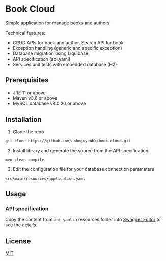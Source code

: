 # Book Cloud
Simple application for manage books and authors

Technical features:
- CRUD APIs for book and author. Search API for book.
- Exception handling (generic and specific exception)
- Database migration using Liquibase
- API specification (api.yaml)
- Services unit tests with embedded database (H2) 

## Prerequisites
- JRE 11 or above
- Maven v3.6 or above
- MySQL database v8.0.20 or above

## Installation
1. Clone the repo

```git clone https://github.com/anhnguyenbk/book-cloud.git```

2. Install library and generate the source from the API specification.

```mvn clean compile```

3. Edit the configuration file for your database connection parameters

```src/main/resources/application.yaml```

## Usage
### API specification
Copy the content from `api.yaml` in resources folder into [Swagger Editor](https://editor.swagger.io/) to see the details.

## License
[MIT](https://choosealicense.com/licenses/mit/)
